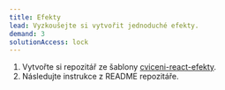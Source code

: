 ```yaml
---
title: Efekty
lead: Vyzkoušejte si vytvořit jednoduché efekty.
demand: 3
solutionAccess: lock
---
```


1. Vytvořte si repozitář ze šablony [cviceni-react-efekty](https://github.com/Czechitas-podklady-WEB/cviceni-react-efekty).
1. Následujte instrukce z README repozitáře.
